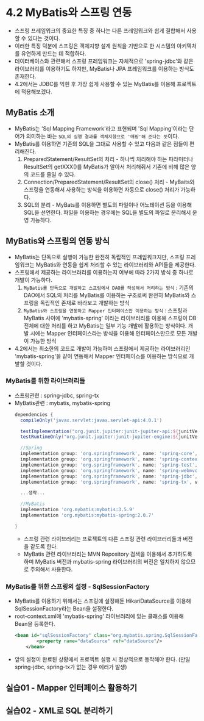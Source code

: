 # 4.2 MyBatis와 스프링 연동

- 스프링 프레임워크의 중요한 특징 중 하나는 다른 프레임워크와 쉽게 결합해서 사용할 수 있다는 것이다.
- 이러한 특징 덕분에 스프링은 객체지향 설계 원칙을 기반으로 한 시스템의 아키텍처를 유연하게 만드는 데 적합하다.
- 데이터베이스와 관련해서 스프링 프레임워크는 자체적으로 'spring-jdbc'와 같은 라이브러리를 이용하기도 하지만, MyBatis나
JPA 프레임워크를 이용하는 방식도 존재한다.
- 4.2에서는 JDBC를 익힌 후 가장 쉽게 사용할 수 있는 MyBatis를 이용해 프로젝트에 적용해보겠다.


## MyBatis 소개
- MyBatis는 'Sql Mapping Framework'라고 표현되며 'Sql Mapping'이라는 단어가 의미하는 
바는 `SQL의 실행 결과를 객체지향으로 '매핑'해 준다는 뜻`이다.
- MyBatis를 이용하면 기존의 SQL을 그대로 사용할 수 있고 다음과 같은 점들이 편리해진다.
  1. PreparedStatement/ResultSet의 처리 - 하나씩 처리해야 하는 파라미터나 ResultSet의 
  getXXX()를 MyBatis가 알아서 처리해줘서 기존에 비해 많은 양의 코드를 줄일 수 있다.
  2. Connection/PreparedStatement/ResultSet의 close() 처리 - MyBaits와 스프링을 연동해서
  사용하는 방식을 이용하면 자동으로 close() 처리가 가능하다.
  3. SQL의 분리 - MyBats를 이용하면 별도의 파일이나 어노테이션 등을 이용해 SQL을 선언한다. 파일을 이용하는 경우에는
  SQL을 별도의 파일로 분리해서 운영 가능하다.


## MyBatis와 스프링의 연동 방식
- MyBatis는 단독으로 실행이 가능한 완전히 독립적인 프레임워크지만, 스프링 프레임워크는 MyBatis와 연동을 쉽게
처리할 수 있는 라이브러리와 API들을 제공한다.
- 스프링에서 제공하는 라이브러리를 이용하는지 여부에 따라 2가지 방식 중 하나로 개발이 가능하다.
  1. `MyBatis를 단독으로 개발하고 스프링에서 DAO를 작성해서 처리하는 방식` : 기존의 DAO에서 SQL의 처리를 
  MyBatis를 이용하는 구조로써 완전히 MyBatis와 스프링을 독립적인 존재로 바라보고 개발하는 방식
  2. `MyBatis와 스프링을 연동하고 Mapper 인터페이스만 이용하는 방식` : 스프링과 MyBatis 사이에 'mybatis-spring'
  이라는 라이브러리를 이용해 스프링이 DB 전체에 대한 처리를 하고 MyBatis는 일부 기능 개발에 활용하는 방식이다. 개발
  시에는 Mapper 인터페이스라는 방식을 이용해 인터페이스만으로 모든 개발이 가능한 방식
- 4.2에서는 최소한의 코드로 개발이 가능하며 스프링에서 제공하는 라이브러리인 'mybatis-spring'을 같이 연동해서
Mapper 인터페이스를 이용하는 방식으로 개발할 것이다.

### MyBatis를 위한 라이브러리들
- 스프링관련 : spring-jdbc, spring-tx
- MyBatis관련 : mybatis, mybatis-spring
  ```groovy
  dependencies {
    compileOnly('javax.servlet:javax.servlet-api:4.0.1')
  
    testImplementation("org.junit.jupiter:junit-jupiter-api:${junitVersion}")
    testRuntimeOnly("org.junit.jupiter:junit-jupiter-engine:${junitVersion}")
  
    //Spring
    implementation group: 'org.springframework', name: 'spring-core', version: '5.3.19'
    implementation group: 'org.springframework', name: 'spring-context', version: '5.3.19'
    implementation group: 'org.springframework', name: 'spring-test', version: '5.3.19'
    implementation group: 'org.springframework', name: 'spring-webmvc', version: '5.3.19'
    implementation group: 'org.springframework', name: 'spring-jdbc', version: '5.3.19'
    implementation group: 'org.springframework', name: 'spring-tx', version: '5.3.19'
  
    ...생략...
  
    //MyBatis
    implementation 'org.mybatis:mybatis:3.5.9'
    implementation 'org.mybatis:mybatis-spring:2.0.7'
  
  }
  ```
  - 스프링 관련 라이브러리는 프로젝트의 다른 스프링 관련 라이브러리들과 버전을 같도록 한다.
  - MyBatis 관련 라이브러리는 MVN Repository 검색을 이용해서 추가하도록 하며 MyBatis 버전과 
  mybatis-spring 라이브러리의 버전은 일치하지 않으므로 주의해서 사용한다.

### MyBatis를 위한 스프링의 설정 - SqlSessionFactory
- MyBatis를 이용하기 위해서는 스프링에 설정해둔 HikariDataSource를 이용해 SqlSessionFactory라는 Bean을
설정한다.
- root-context.xml에 'mybatis-spring' 라이브러리에 있는 클래스를 이용해 Bean을 등록한다.
  ```xml
  <bean id="sqlSessionFactory" class="org.mybatis.spring.SqlSessionFactoryBean">
          <property name="dataSource" ref="dataSource"/>
      </bean>
  ```
- 앞의 설정이 완료된 상황에서 프로젝트 실행 시 정상적으로 동작해야 한다. (만일 spring-jdbc, spring-tx가 없는
경우 에러가 발생)


## 실습01 - Mapper 인터페이스 활용하기
## 실습02 - XML로 SQL 분리하기